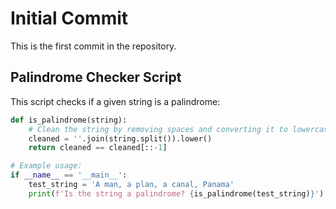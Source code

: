 # Initial Commit
This is the first commit in the repository.

## Palindrome Checker Script

This script checks if a given string is a palindrome:

```python
def is_palindrome(string):
    # Clean the string by removing spaces and converting it to lowercase.
    cleaned = ''.join(string.split()).lower()
    return cleaned == cleaned[::-1]

# Example usage:
if __name__ == '__main__':
    test_string = 'A man, a plan, a canal, Panama'
    print(f'Is the string a palindrome? {is_palindrome(test_string)}')
```
